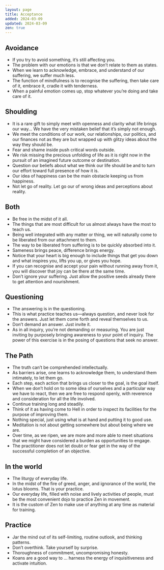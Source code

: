 ```yaml
---
layout: page
title: Acceptance
added: 2024-03-09
updated: 2024-03-09
zen: true
---
```


## Avoidance

- If you try to avoid something, it’s still affecting you.
- The problem with our emotions is that we don’t relate to them as states.
- When we learn to acknowledge, embrace, and understand of our suffering, we suffer much less.
- The function of mindfulness is to recognise the suffering, then take care of it, embrace it, cradle it with tenderness.
- When a painful emotion comes up, stop whatever you’re doing and take care of it.

## Shoulding

- It is a rare gift to simply meet with openness and clarity what life brings our way... We have the very mistaken belief that it’s simply not enough.
- We meet the conditions of our work, our relationships, our politics, and our finances not as they are but wrapped up with glitzy ideas about the way they should be.
- Fear and shame inside push critical words outside.
- We risk missing the precious unfolding of life as it is right now in the pursuit of an imagined future outcome or destination.
- Question our beliefs about what we think our life should be and to turn our effort toward full presence of how it is.
- Our idea of happiness can be the main obstacle keeping us from happiness.
- Not let go of reality. Let go our of wrong ideas and perceptions about reality.

## Both

- Be free in the midst of it all.
- The things that are most difficult for us almost always have the most to teach us.
- Being well integrated with any matter or thing, we will naturally come to be liberated from our attachment to them.
- The way to be liberated from suffering is to be quickly absorbed into it.
- Sameness brings peace, difference brings energy.
- Notice that your heart is big enough to include things that get you down and what inspires you, lifts you up, or gives you hope.
- If you can recognise and accept your pain without running away from it, you will discover that joy can be there at the same time.
- Don’t ignore your suffering. Just allow the positive seeds already there to get attention and nourishment.

## Questioning

- The answering is in the questioning.
- This is what practice teaches us—always question, and never look for the answers. Just let them come forth and reveal themselves to us.
- Don’t demand an answer. Just invite it.
- As in all inquiry, you’re not demanding or measuring. You are just inviting by purposely bringing awareness to your point of inquiry. The power of this exercise is in the posing of questions that seek no answer.

## The Path

- The truth can’t be comprehended intellectually.
- As barriers arise, one learns to acknowledge them, to understand them intimately, to let them go.
- Each step, each action that brings us closer to the goal, is the goal itself.
- When we don’t hold on to some idea of ourselves and a particular way we have to react, then we are free to respond openly, with reverence and consideration for all the life involved.
- Continue training long and steadily.
- Think of it as having come to Hell in order to inspect its facilities for the purpose of improving them.
- Nothing special, just using what is at hand and putting it to good use.
- Meditation is not about getting somewhere but about being where we are.
- Over time, as we ripen, we are more and more able to meet situations that we might have considered a burden as opportunities to engage.
- The practitioner does not let doubt or fear get in the way of the successful completion of an objective.

## In the world

- The liturgy of everyday life.
- In the midst of the fire of greed, anger, and ignorance of the world, the lotus blooms. That is your practice.
- Our everyday life, filled with noise and lively activities of people, must be the most convenient dojo to practice Zen in movement.
- It is the custom of Zen to make use of anything at any time as material for training.

## Practice

- Jar the mind out of its self-limiting, routine outlook, and thinking patterns.
- Don’t overthink. Take yourself by surprise.
- Thoroughness of commitment, uncompromising honesty.
- Koans are a good way to ... harness the energy of inquisitiveness and activate intuition.

